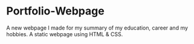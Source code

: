 # Portfolio-Webpage
A new webpage I made for my summary of my education, career and my hobbies. A static webpage using HTML & CSS.

